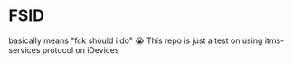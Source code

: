 # FSID
basically means "fck should i do" :sob:
This repo is just a test on using itms-services protocol on iDevices
